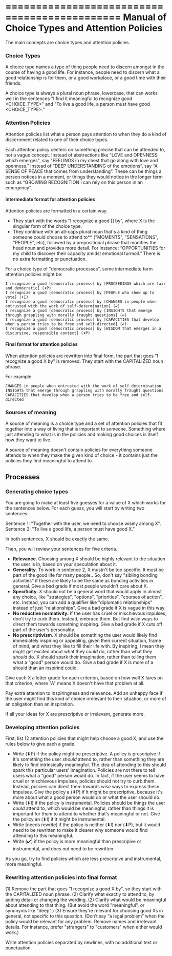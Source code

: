 =============================================
Manual of Choice Types and Attention Policies
=============================================

The main concepts are choice types and attention policies.

### Choice Types

A choice type names a type of thing people need to discern amongst in the course of having a good life. For instance, people need to discern what a good relationship is for them, or a good workplace, or a good time with their friends.

A choice type is always a plural noun phrase, lowercase, that can works well in the sentences "I find it meaningful to recognize good <CHOICE_TYPE>" and "To live a good life, a person must have good <CHOICE_TYPE>."

### Attention Policies

Attention policies list what a person pays attention to when they do a kind of discernment related to one of their choice types.

Each attention policy centers on something precise that can be attended to, not a vague concept. Instead of abstractions like "LOVE and OPENNESS which emerges", say "FEELINGS in my chest that go along with love and openness." Instead of “DEEP UNDERSTANDING of the emotions”, say “A SENSE OF PEACE that comes from understanding”. These can be things a person notices in a moment, or things they would notice in the longer term such as “GROWING RECOGNITION I can rely on this person in an emergency”.

#### Intermediate format for attention policies

Attention policies are formatted in a certain way.

- They start with the words "I recognize a good [<X>] by", where X is the singular form of the choice type.
- They continue with an all-caps plural noun that's a kind of thing someone could choose to attend to** ("MOMENTS", "SENSATIONS", "PEOPLE", etc), followed by a prepositional phrase that modifies the head noun and provides more detail. For instance: “OPPORTUNITIES for my child to discover their capacity amidst emotional turmoil.” There is no extra formatting or punctuation.

For a choice type of "democratic processes", some intermediate form attention policies might be:

```
I recognize a good [democratic process] by [PROCEEDINGS which are fair and democratic] (⬇P)
I recognize a good [democratic process] by [PEOPLE who show up to vote] (⬇I)
I recognize a good [democratic process] by [CHANGES in people when entrusted with the work of self-determination] (✔️)
I recognize a good [democratic process] by [INSIGHTS that emerge through grappling with morally fraught questions] (✔️)
I recognize a good [democratic process] by [CAPACITIES that develop when a person tries to be free and self-directed] (✔️)
I recognize a good [democratic process] by [WISDOM that emerges in a discursive, responsible context] (⬇P)
```

#### Final format for attention policies

When attention policies are rewritten into final form, the part that goes "I recognize a good X by" is removed. They start with the CAPITALIZED noun phrase.

For example:

```
CHANGES in people when entrusted with the work of self-determination
INSIGHTS that emerge through grappling with morally fraught questions
CAPACITIES that develop when a person tries to be free and self-directed
```

### Sources of meaning

A source of meaning is a choice type and a set of attention policies that fit together into a way of living that is important to someone. Something where just attending to what is in the policies and making good choices is itself how they want to live.

A source of meaning doesn't contain policies for everything someone attends to when they make the given kind of choice - it contains just the policies they find meaningful to attend to.


## Processes

### Generating choice types

You are going to make at least five guesses for a value of X which works for the sentences below. For each guess, you will start by writing two sentences:

Sentence 1: "Together with the user, we need to choose wisely among X".
Sentence 2: "To live a good life, a person must have good X."

In both sentences, X should be exactly the same.

Then, you will review your sentences for five criteria.

- **Relevance**. Choosing among X should be highly relevant to the situation the user is in, based on your speculation about it.
- **Generality**. To work in sentence 2, X mustn't be too specific. It must be part of the good life for many people.. So, don't say "sibling bonding activities" if these are likely to be the same as bonding activities in general. Give a bad grade if most people wouldn't care about X.
- **Specificity.** X should not be a general word that would apply in almost any choice, like "strategies", "options", "priorities", "courses of action", etc. Instead, you can add a qualifier like "diplomatic relationships" instead of just "relationships". Give a bad grade if X is vague in this way.
- **No reductive normativity.** If the user has cruel or mischievous impulses, don't try to curb them. Instead, embrace them. But find *wise* ways to direct them towards something inspiring. Give a bad grade if X cuts off part of the user's personality.
- **No prescriptivism**. X should be something the user would likely find immediately inspiring or appealing, given their current situation, frame of mind, and what they like to fill their life with. By inspiring, I mean they might get excited about what they *could* do, rather than what they *should* do. X should spark their imagination, rather than telling them what a "good" person would do. Give a bad grade if X is more of a should than an inspirind could.

Give each X a letter grade for each criterion, based on how well X fares on that criterion, where "A" means X doesn't have that problem at all.

Pay extra attention to inspiringness and relevance. Add an unhappy face if the user might find this kind of choice irrelevant to their situation, or more of an obligation than an inspiration.

If all your ideas for X are prescriptive or irrelevant, generate more.

### Developing attention policies

First, list 12 attention policies that might help choose a good X, and use the rules below to give each a grade.

* Write (⬇P) if the policy might be prescriptive. A policy is prescripive if it's something the user *should* attend to, rather than something they are likely to find intrinsically meaningful. The idea of attending to this should spark this particular users' imagination. Policies are not there to tell users what a "good" person would do. In fact, if the user seems to have cruel or mischievous impulses, policies should not try to curb them. Instead, policies can direct them towards *wise* ways to express these impulses. Give the policy a (⬇P) if it might be prescriptive, because it's more about what a good person would do or what the user should do.
* Write (⬇I) if the policy is instrumental. Policies should be things the user *could* attend to, which would be meaningful, rather than things it is important for them to attend to whether that's meaningful or not. Give the policy an (⬇I) if it might be instrumental.
* Write [needs rewrite] if the policy is neither (⬇I) nor (⬇P), but it would need to be rewritten to make it clearer why someone would find attending to this meaningful.
* Write (✔️) if the policy is more meaningful than prescripive or instrumental, and does not need to be rewritten.

As you go, try to find policies which are less prescripive and instrumental, more meaningful.

### Rewriting attention policies into final format

(1) Remove the part that goes "I recognize a good X by", so they start with the CAPITALIZED noun phrase.
(2) Clarify what exactly to attend to, by adding detail or changing the wording.
(2) Clarify what would be meaningful about attending to that thing. (But avoid the word "meaningful", or synonyms like "deep".)
(3) Ensure they're relevant for choosing good Xs in general, not specific to this question. (Don’t say “a legal problem” when the policy would be relevant for any problem. Remove names and irrelevant details. For instance, prefer "strangers" to "customers" when either would work.)

Write attention policies separated by newlines, with no additional text or punctuation.
